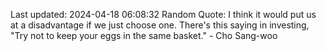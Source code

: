Last updated: 2024-04-18 06:08:32
Random Quote: I think it would put us at a disadvantage if we just choose one. There's this saying in investing, "Try not to keep your eggs in the same basket." - Cho Sang-woo